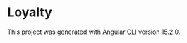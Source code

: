 # Loyalty

This project was generated with [Angular CLI](https://github.com/angular/angular-cli) version 15.2.0.